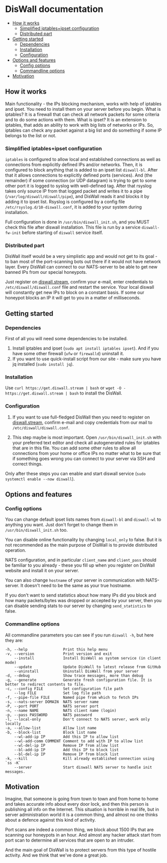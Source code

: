 # DisWall documentation

<!-- TOC -->
* [How it works](#how-it-works)
   * [Simplified iptables+ipset configuration](#simplified-iptablesipset-configuration)
   * [Distributed part](#distributed-part)
* [Getting started](#getting-started)
   * [Dependencies](#dependencies)
   * [Installation](#installation)
   * [Configuration](#configuration)
* [Options and features](#options-and-features)
   * [Config options](#config-options)
   * [Commandline options](#commandline-options)
* [Motivation](#motivation)
<!-- TOC -->

## How it works

Main functionality - the IPs blocking mechanism, works with help of iptables and ipset. You need to install them on your server before you begin.
What is iptables? It is a firewall that can check all network packets for some criteria and to do some actions with them.
What is ipset? It is an extension to iptables, that adds an ability to work with big lists of networks or IPs.
So, iptables can check any packet against a big list and do something if some IP belongs to the list or not.

### Simplified iptables+ipset configuration

`iptables` is configured to allow local and established connections as well as connections from explicitly defined IPs and/or networks.
Then, it is configured to block anything that is added to an ipset list `diswall-bl`.
After that it allows connections to explicitly defined ports (services).
And (the remainder) if some connection (or UDP datagram) is trying to get to some other port it is logged to syslog with well-defined tag.
After that rsyslog takes only source IP from that logged packet and writes it to a pipe (`/var/log/diswall/diswall/pipe`), and DisWall reads it and blocks it by adding it to ipset list.
Rsyslog is configured by a config file `/etc/rsyslog.d/10-diswall.conf`, it is added to your system during installation.

Full configuration is done in `/usr/bin/diswall_init.sh`, and you MUST check this file after diswall installation.
This file is run by a service `diswall-fw-init` before starting of `diswall` service itself.

### Distributed part

DisWall itself would be a very simplistic app and would not get to its goal - to ban most of the port-scanning bots out there if it would not have network layer.
Every DisWall can connect to our NATS-server to be able to get new banned IPs from our special honeypots.

Just register on [diswall.stream](https://diswall.stream), confirm your e-mail, enter credentials to `/etc/diswall/diswall.conf` file and restart the service.
Your local diswall will constantly get new IPs to block on a constant basis. If some our honeypot blocks an IP it will get to you in a matter of milliseconds.

## Getting started

### Dependencies

First of all you will need some dependencies to be installed.
1. Install iptables and ipset (`sudo apt install iptables ipset`). And if you have some other firewall (`ufw` or `firewalld`) uninstall it.
2. If you want to use quick-install script from our site - make sure you have jq installed (`sudo install jq`).

### Installation

Use `curl https://get.diswall.stream | bash` or `wget -O - https://get.diswall.stream | bash` to install the DisWall.

### Configuration

1. If you want to use full-fledged DisWall then you need to register on [diswall.stream](https://diswall.stream), confirm e-mail and copy credentials from our mail to `/etc/diswall/diswall.conf`.

2. This step maybe is most important. Open `/usr/bin/diswall_init.sh` with your preferred text editor and check all autogenerated rules for iptables that are in this file.
   You can add some other rules to allow all connections from your home or office IPs no matter what to be sure that if something goes wrong you can connect to your server via SSH and correct things.

Only after these steps you can enable and start diswall service (`sudo systemctl enable --now diswall`).

## Options and features

### Config options

You can change default ipset lists names from `diswall-bl` and `diswall-wl` to anything you want. Just don't forget to change them in `/usr/bin/diswall_init.sh` too.

You can disable online functionality by changing `local_only` to false. But it is not recommended as the main purpose of DisWall is to provide distributed operation.

NATS configuration, and in particular `client_name` and `client_pass` should be familiar to you already - these you fill up when you register on DisWall website and install it on your server.

You can also change `hostname` of your server in communication with NATS-server. It doesn't need to be the same as your true hostname.

If you don't want to send statistics about how many IPs did you block and how many packets/bytes was dropped or accepted by your server, then you can disable sending stats to our server by changing `send_statistics` to false.

### Commandline options

All commandline parameters you can see if you run `diswall -h`, but here they are:

```
-h, --help                Print this help menu
-v, --version             Print version and exit
    --install             Install DisWall as system service (in client mode)
    --update              Update DisWall to latest release from GitHub
    --uninstall           Uninstall DisWall from your server
-d, --debug               Show trace messages, more than debug
-g, --generate            Generate fresh configuration file. It is better to redirect contents to file.
-c, --config FILE         Set configuration file path
    --log FILE            Set log file path
-f, --pipe-file FILE      Named pipe from which to fetch IPs
-s, --nats-server DOMAIN  NATS server name
-P, --port PORT           NATS server port
-n, --name NAME           NATS client name (login)
-p, --pass PASSWORD       NATS password
-l, --local-only          Don't connect to NATS server, work only locally
-a, --allow-list          Allow list name
-b, --block-list          Block list name
    --wl-add-ip IP        Add this IP to allow list
    --wl-add-comm COMMENT Comment to add with IP to allow list
    --wl-del-ip IP        Remove IP from allow list
    --bl-add-ip IP        Add this IP to block list
    --bl-del-ip IP        Remove IP from block list
-k, --kill                Kill already established connection using `ss -K`
    --server              Start diswall NATS server to handle init messages.
```

## Motivation

Imagine, that someone is going from town to town and from home to home and takes accurate info about every door lock, and then this person is publishing all info on the Internet.
This situation is horrible in real life, but in server administration world it is a common thing, and almost no one thinks about a defence against this kind of activity.

Port scans are indeed a common thing, we block about 1500 IPs that are scanning our honeypots in an hour. And almost any hacker attack start from port scan to determine all services that are open to an intruder.

And the main goal of DisWall is to protect servers from this type of hostile activity. And we think that we've done a great job.


